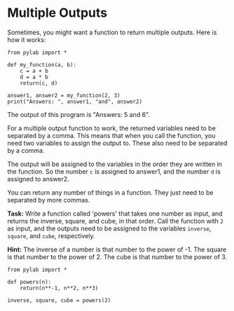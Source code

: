 #  Multiple Outputs

Sometimes, you might want a function to return multiple outputs. Here is how it works:

```
from pylab import *

def my_function(a, b):
    c = a + b
    d = a * b
    return(c, d)

answer1, answer2 = my_function(2, 3)
print("Answers: ", answer1, "and", answer2)

```

The output of this program is "Answers: 5 and 6". 

For a multiple output function to work, the returned variables need to be separated by a comma. This means that when you call the function, you need two variables to assign the output to. These also need to be separated by a comma. 

The output will be assigned to the variables in the order they are written in the function. So the number `c` is assigned to answer1, and the number `d` is assigned to answer2. 

You can return any number of things in a function. They just need to be separated by more commas. 

**Task:** Write a function called 'powers' that takes one number as input, and returns the inverse, square, and cube, in that order. Call the function with `2` as input, and the outputs need to be assigned to the variables `inverse`, `square`, and `cube`, respectively.

**Hint:** The inverse of a number is that number to the power of -1. The square is that number to the power of 2. The cube is that number to the power of 3. 

```
from pylab import *

def powers(n):
    return(n**-1, n**2, n**3)
    
inverse, square, cube = powers(2)

```
